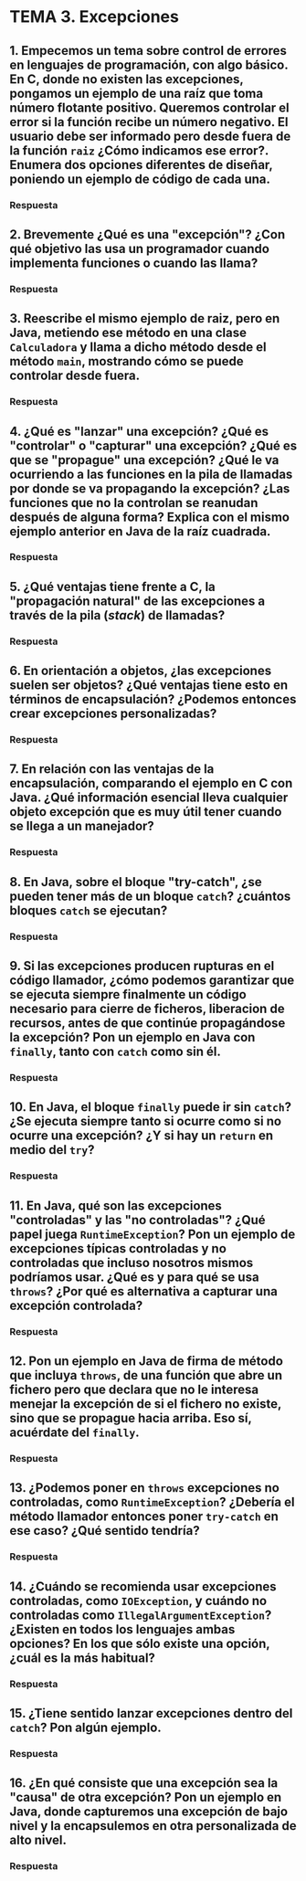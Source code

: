 <!--
Posible prompt:
<prompt>
Tengo un cuestionario con preguntas sobre "Excepciones". Debes tener en cuenta que los conocimientos previos que tengo (y por tanto tus respuestas deben ser adaptadas), son:
- C/C++ sin orientación a objetos.
- Temas de Java previos: Clases y Objetos, Encapsulación.

Cada respuesta debe tener entre 2 - 4 párrafos de longitud (sin contar los trozos de código).

Por favor, escribe en impersonal las respuestas.

</prompt>
----
-->
# TEMA 3. Excepciones

## 1. Empecemos un tema sobre control de errores en lenguajes de programación, con algo básico. En C, donde no existen las excepciones, pongamos un ejemplo de una raíz que toma número flotante positivo. Queremos controlar el error si la función recibe un número negativo. El usuario debe ser informado pero desde fuera de la función `raiz` ¿Cómo indicamos ese error?. Enumera dos opciones diferentes de diseñar, poniendo un ejemplo de código de cada una.

### Respuesta


## 2. Brevemente ¿Qué es una **"excepción"**? ¿Con qué objetivo las usa un programador cuando implementa funciones o cuando las llama?

### Respuesta

## 3. Reescribe el mismo ejemplo de raiz, pero en Java, metiendo ese método en una clase `Calculadora` y llama a dicho método desde el método `main`, mostrando cómo se puede controlar desde fuera.

### Respuesta


## 4. ¿Qué es **"lanzar"** una excepción? ¿Qué es **"controlar"** o **"capturar"** una excepción? ¿Qué es que se **"propague"** una excepción? ¿Qué le va ocurriendo a las funciones en la pila de llamadas por donde se va propagando la excepción? ¿Las funciones que no la controlan se reanudan después de alguna forma? Explica con el mismo ejemplo anterior en Java de la raíz cuadrada.

### Respuesta


## 5. ¿Qué ventajas tiene frente a C, la **"propagación natural"** de las excepciones a través de la pila (*stack*) de llamadas?

### Respuesta


## 6. En orientación a objetos, ¿las excepciones suelen ser objetos? ¿Qué ventajas tiene esto en términos de encapsulación? ¿Podemos entonces crear excepciones personalizadas?

### Respuesta


## 7. En relación con las ventajas de la encapsulación, comparando el ejemplo en C con Java. ¿Qué **información esencial** lleva cualquier **objeto excepción** que es muy útil tener cuando se llega a un manejador?

### Respuesta


## 8. En Java, sobre el bloque **"try-catch"**, ¿se pueden tener más de un bloque `catch`? ¿cuántos bloques `catch` se ejecutan?

### Respuesta


## 9. Si las excepciones producen rupturas en el código llamador, ¿cómo podemos garantizar que se ejecuta siempre finalmente un código necesario para cierre de ficheros, liberacion de recursos, antes de que continúe propagándose la excepción? Pon un ejemplo en Java con `finally`, tanto con `catch` como sin él.

### Respuesta


## 10. En Java, el bloque `finally` puede ir sin `catch`? ¿Se ejecuta siempre tanto si ocurre como si no ocurre una excepción? ¿Y si hay un `return` en medio del `try`?

### Respuesta


## 11. En Java, qué son las excepciones **"controladas"** y las **"no controladas"**? ¿Qué papel juega `RuntimeException`? Pon un ejemplo de excepciones típicas controladas y no controladas que incluso nosotros mismos podríamos usar. ¿Qué es y para qué se usa `throws`? ¿Por qué es alternativa a capturar una excepción controlada?

### Respuesta


## 12. Pon un ejemplo en Java de firma de método que incluya `throws`, de una función que abre un fichero pero que declara que no le interesa menejar la excepción de si el fichero no existe, sino que se propague hacia arriba. Eso sí, acuérdate del `finally`.

### Respuesta


## 13. ¿Podemos poner en `throws` excepciones no controladas, como `RuntimeException`? ¿Debería el método llamador entonces poner `try-catch` en ese caso? ¿Qué sentido tendría?

### Respuesta


## 14. ¿Cuándo se recomienda usar excepciones controladas, como `IOException`, y cuándo no controladas como `IllegalArgumentException`? ¿Existen en todos los lenguajes ambas opciones? En los que sólo existe una opción, ¿cuál es la más habitual?

### Respuesta


## 15. ¿Tiene sentido lanzar excepciones dentro del `catch`? Pon algún ejemplo.

### Respuesta


## 16. ¿En qué consiste que una excepción sea la **"causa"** de otra excepción? Pon un ejemplo en Java, donde capturemos una excepción de bajo nivel y la encapsulemos en otra personalizada de alto nivel.

### Respuesta
